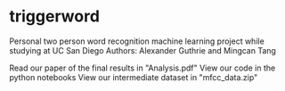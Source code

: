 # triggerword
Personal two person word recognition machine learning project while studying at UC San Diego
Authors: Alexander Guthrie and Mingcan Tang

Read our paper of the final results in "Analysis.pdf"
View our code in the python notebooks
View our intermediate dataset in "mfcc_data.zip"
